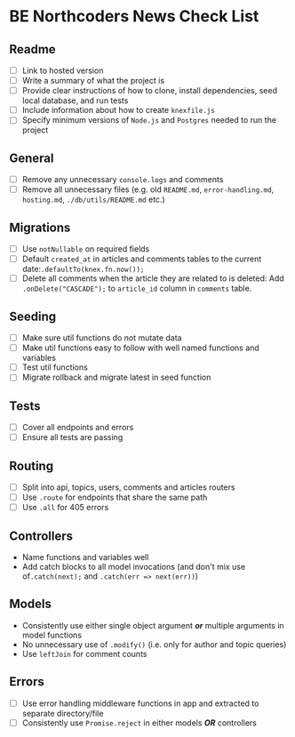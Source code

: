 # BE Northcoders News Check List

## Readme

- [ ] Link to hosted version
- [ ] Write a summary of what the project is
- [ ] Provide clear instructions of how to clone, install dependencies, seed local database, and run tests
- [ ] Include information about how to create `knexfile.js`
- [ ] Specify minimum versions of `Node.js` and `Postgres` needed to run the project

## General

- [ ] Remove any unnecessary `console.logs` and comments
- [ ] Remove all unnecessary files (e.g. old `README.md`, `error-handling.md`, `hosting.md`, `./db/utils/README.md` etc.)

## Migrations

- [ ] Use `notNullable` on required fields
- [ ] Default `created_at` in articles and comments tables to the current date:`.defaultTo(knex.fn.now());`
- [ ] Delete all comments when the article they are related to is deleted: Add `.onDelete("CASCADE");` to `article_id` column in `comments` table.

## Seeding

- [ ] Make sure util functions do not mutate data
- [ ] Make util functions easy to follow with well named functions and variables
- [ ] Test util functions
- [ ] Migrate rollback and migrate latest in seed function

## Tests

- [ ] Cover all endpoints and errors
- [ ] Ensure all tests are passing

## Routing

- [ ] Split into api, topics, users, comments and articles routers
- [ ] Use `.route` for endpoints that share the same path
- [ ] Use `.all` for 405 errors

## Controllers

- Name functions and variables well
- Add catch blocks to all model invocations (and don't mix use of`.catch(next);` and `.catch(err => next(err))`)

## Models

- Consistently use either single object argument _**or**_ multiple arguments in model functions
- No unnecessary use of `.modify()` (i.e. only for author and topic queries)
- Use `leftJoin` for comment counts

## Errors

- [ ] Use error handling middleware functions in app and extracted to separate directory/file
- [ ] Consistently use `Promise.reject` in either models _**OR**_ controllers
